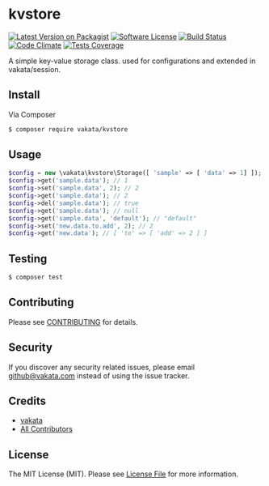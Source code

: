 # kvstore

[![Latest Version on Packagist][ico-version]][link-packagist]
[![Software License][ico-license]](LICENSE.md)
[![Build Status][ico-travis]][link-travis]
[![Code Climate][ico-cc]][link-cc]
[![Tests Coverage][ico-cc-coverage]][link-cc]

A simple key-value storage class. used for configurations and extended in vakata/session.

## Install

Via Composer

``` bash
$ composer require vakata/kvstore
```

## Usage

``` php
$config = new \vakata\kvstore\Storage([ 'sample' => [ 'data' => 1] ]);
$config->get('sample.data'); // 1
$config->set('sample.data', 2); // 2
$config->get('sample.data'); // 2
$config->del('sample.data'); // true
$config->get('sample.data'); // null
$config->get('sample.data', 'default'); // "default"
$config->set('new.data.to.add', 2); // 2
$config->get('new.data'); // [ 'to' => [ 'add' => 2 ] ]
```

## Testing

``` bash
$ composer test
```


## Contributing

Please see [CONTRIBUTING](CONTRIBUTING.md) for details.

## Security

If you discover any security related issues, please email github@vakata.com instead of using the issue tracker.

## Credits

- [vakata][link-author]
- [All Contributors][link-contributors]

## License

The MIT License (MIT). Please see [License File](LICENSE.md) for more information. 

[ico-version]: https://img.shields.io/packagist/v/vakata/kvstore.svg?style=flat-square
[ico-license]: https://img.shields.io/badge/license-MIT-brightgreen.svg?style=flat-square
[ico-travis]: https://img.shields.io/travis/vakata/kvstore/master.svg?style=flat-square
[ico-scrutinizer]: https://img.shields.io/scrutinizer/coverage/g/vakata/kvstore.svg?style=flat-square
[ico-code-quality]: https://img.shields.io/scrutinizer/g/vakata/kvstore.svg?style=flat-square
[ico-downloads]: https://img.shields.io/packagist/dt/vakata/kvstore.svg?style=flat-square
[ico-cc]: https://img.shields.io/codeclimate/github/vakata/kvstore.svg?style=flat-square
[ico-cc-coverage]: https://img.shields.io/codeclimate/coverage/github/vakata/kvstore.svg?style=flat-square

[link-packagist]: https://packagist.org/packages/vakata/kvstore
[link-travis]: https://travis-ci.org/vakata/kvstore
[link-scrutinizer]: https://scrutinizer-ci.com/g/vakata/kvstore/code-structure
[link-code-quality]: https://scrutinizer-ci.com/g/vakata/kvstore
[link-downloads]: https://packagist.org/packages/vakata/kvstore
[link-author]: https://github.com/vakata
[link-contributors]: ../../contributors
[link-cc]: https://codeclimate.com/github/vakata/kvstore

